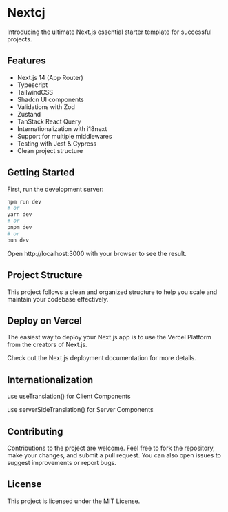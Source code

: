 <h1>Nextcj</h1>

Introducing the ultimate Next.js essential starter template for successful projects.

## Features

- Next.js 14 (App Router)
- Typescript
- TailwindCSS
- Shadcn UI components
- Validations with Zod
- Zustand
- TanStack React Query
- Internationalization with i18next
- Support for multiple middlewares
- Testing with Jest & Cypress
- Clean project structure

## Getting Started

First, run the development server:

```bash
npm run dev
# or
yarn dev
# or
pnpm dev
# or
bun dev
```

Open http://localhost:3000 with your browser to see the result.

## Project Structure
This project follows a clean and organized structure to help you scale and maintain your codebase effectively.

## Deploy on Vercel
The easiest way to deploy your Next.js app is to use the Vercel Platform from the creators of Next.js.

Check out the Next.js deployment documentation for more details.

## Internationalization

<p>use useTranslation() for Client Components</p>
<p>use serverSideTranslation() for Server Components</p>

## Contributing

Contributions to the project are welcome. Feel free to fork the repository, make your changes, and submit a pull request. You can also open issues to suggest improvements or report bugs.

## License

This project is licensed under the MIT License.
